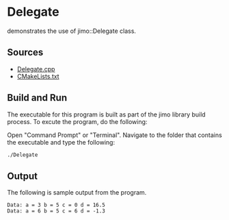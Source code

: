 # Delegate

demonstrates the use of jimo::Delegate class.

## Sources

* [Delegate.cpp](Delegate.cpp)
* [CMakeLists.txt](CMakeLists.txt)

## Build and Run

The executable for this program is built as part of the jimo library build process. To excute 
the program, do the following:

Open "Command Prompt" or "Terminal". Navigate to the folder that contains the executable
and type the following:

```bash
./Delegate
```

## Output

The following is sample output from the program.

```
Data: a = 3 b = 5 c = 0 d = 16.5
Data: a = 6 b = 5 c = 6 d = -1.3
```